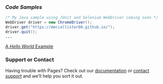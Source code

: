 ### _**Code Samples**_

```Java
/* My Java sample using JUnit and Selenium WebDriver coming soon */
WebDriver driver = new ChromeDriver();
driver.get("https://mmccallister00.github.io/");
driver.quit();
...
```

[A _Hello World_ Example](https://github.com/mmccallister00/hello-world)











### Support or Contact
Having trouble with Pages? Check out our [documentation](https://help.github.com/categories/github-pages-basics/) or [contact support](https://github.com/contact) and we’ll help you sort it out.
